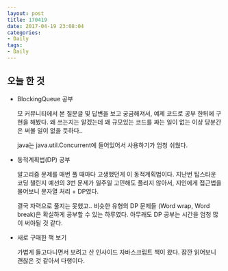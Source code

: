 ```yaml
---
layout: post
title: 170419
date: 2017-04-19 23:08:04
categories:
- Daily
tags:
- Daily
---
```


## 오늘 한 것

*   BlockingQueue 공부

    모 커뮤니티에서 본 질문글 및 답변을 보고 궁금해져서, 예제 코드로 공부 한뒤에 구현을 해봤다.
    왜 쓰는지는 알겠는데 꽤 규모있는 코드를 짜는 일이 없는 이상 당분간은 써볼 일이 없을 듯하다..

    java는 java.util.Concurrent에 들어있어서 사용하기가 엄청 쉬웠다.

*   동적계획법(DP) 공부

    알고리즘 문제를 매번 풀 때마다 고생했던게 이 동적계획법이다. 지난번 팁스타운 코딩 챌린지 예선의 3번 문제가 일주일 고민해도 풀리지 않아서, 지인에게 접근법을 물어보니 문자열 처리 + DP였다.

    결국 자력으로 풀지는 못했고.. 비슷한 유형의 DP 문제들 (Word wrap, Word break)은 확실하게 공부할 수 있는 하루였다. 아무래도 DP 공부는 시간을 엄청 많이 써야될 것 같다.

*   새로 구매한 책 보기

    가볍게 들고다니면서 보려고 산 인사이드 자바스크립트 책이 왔다. 잠깐 읽어보니 괜찮은 것 같아서 다행이다.
